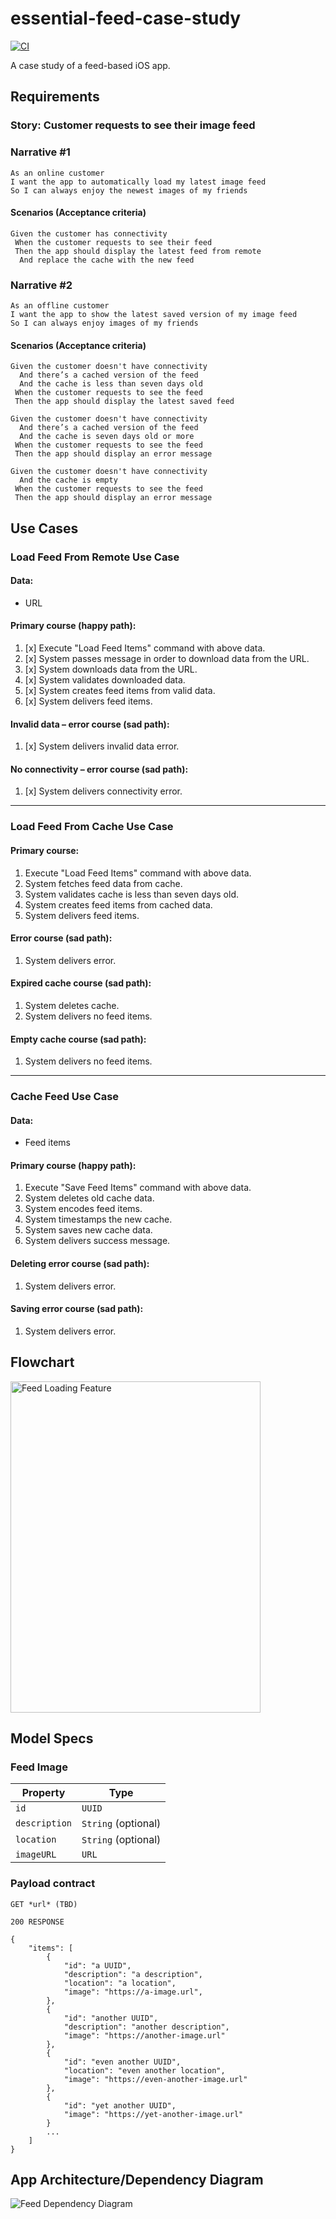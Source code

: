 # essential-feed-case-study

[![CI](https://github.com/webdavis/essential-feed-case-study/actions/workflows/CI.yml/badge.svg)](https://github.com/webdavis/essential-feed-case-study/actions/workflows/CI.yml)

A case study of a feed-based iOS app.

## Requirements

### Story: Customer requests to see their image feed

### Narrative #1

```
As an online customer
I want the app to automatically load my latest image feed
So I can always enjoy the newest images of my friends
```

#### Scenarios (Acceptance criteria)

```
Given the customer has connectivity
 When the customer requests to see their feed
 Then the app should display the latest feed from remote
  And replace the cache with the new feed
```

### Narrative #2

```
As an offline customer
I want the app to show the latest saved version of my image feed
So I can always enjoy images of my friends
```

#### Scenarios (Acceptance criteria)

```
Given the customer doesn't have connectivity
  And there’s a cached version of the feed
  And the cache is less than seven days old
 When the customer requests to see the feed
 Then the app should display the latest saved feed

Given the customer doesn't have connectivity
  And there’s a cached version of the feed
  And the cache is seven days old or more
 When the customer requests to see the feed
 Then the app should display an error message

Given the customer doesn't have connectivity
  And the cache is empty
 When the customer requests to see the feed
 Then the app should display an error message
```

## Use Cases

### Load Feed From Remote Use Case

#### Data:

- URL

#### Primary course (happy path):

1. [x] Execute "Load Feed Items" command with above data.
1. [x] System passes message in order to download data from the URL.
1. [x] System downloads data from the URL.
1. [x] System validates downloaded data.
1. [x] System creates feed items from valid data.
1. [x] System delivers feed items.

#### Invalid data – error course (sad path):

1. [x] System delivers invalid data error.

#### No connectivity – error course (sad path):

1. [x] System delivers connectivity error.

______________________________________________________________________

### Load Feed From Cache Use Case

#### Primary course:

1. Execute "Load Feed Items" command with above data.
1. System fetches feed data from cache.
1. System validates cache is less than seven days old.
1. System creates feed items from cached data.
1. System delivers feed items.

#### Error course (sad path):

1. System delivers error.

#### Expired cache course (sad path):

1. System deletes cache.
1. System delivers no feed items.

#### Empty cache course (sad path):

1. System delivers no feed items.

______________________________________________________________________

### Cache Feed Use Case

#### Data:

- Feed items

#### Primary course (happy path):

1. Execute "Save Feed Items" command with above data.
1. System deletes old cache data.
1. System encodes feed items.
1. System timestamps the new cache.
1. System saves new cache data.
1. System delivers success message.

#### Deleting error course (sad path):

1. System delivers error.

#### Saving error course (sad path):

1. System delivers error.

## Flowchart

<img src="feed_flowchart.png" alt="Feed Loading Feature" width="400" height="530">

## Model Specs

### Feed Image

| Property      | Type                |
| ------------- | ------------------- |
| `id`          | `UUID`              |
| `description` | `String` (optional) |
| `location`    | `String` (optional) |
| `imageURL`    | `URL`               |

### Payload contract

```
GET *url* (TBD)

200 RESPONSE

{
	"items": [
		{
			"id": "a UUID",
			"description": "a description",
			"location": "a location",
			"image": "https://a-image.url",
		},
		{
			"id": "another UUID",
			"description": "another description",
			"image": "https://another-image.url"
		},
		{
			"id": "even another UUID",
			"location": "even another location",
			"image": "https://even-another-image.url"
		},
		{
			"id": "yet another UUID",
			"image": "https://yet-another-image.url"
		}
		...
	]
}
```

## App Architecture/Dependency Diagram

![Feed Dependency Diagram](dependency_diagram.png)
